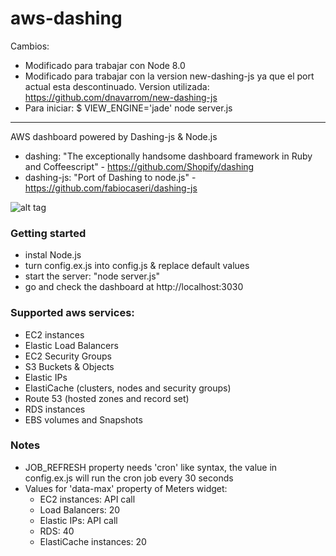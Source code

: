 aws-dashing
===========

Cambios:
- Modificado para trabajar con Node 8.0
- Modificado para trabajar con la version new-dashing-js ya que el port actual esta descontinuado. Version utilizada: https://github.com/dnavarrom/new-dashing-js
- Para iniciar: $ VIEW_ENGINE='jade' node server.js

-----

AWS dashboard powered by Dashing-js & Node.js

- dashing: "The exceptionally handsome dashboard framework in Ruby and Coffeescript" - https://github.com/Shopify/dashing
- dashing-js: "Port of Dashing to node.js" - https://github.com/fabiocaseri/dashing-js

![alt tag](https://raw.githubusercontent.com/ThibaultLaurens/aws-dashing/master/screenshot.png?token=1448075__eyJzY29wZSI6IlJhd0Jsb2I6VGhpYmF1bHRMYXVyZW5zL2F3cy1kYXNoaW5nL21hc3Rlci9zY3JlZW5zaG90LnBuZyIsImV4cGlyZXMiOjEzOTc0MTY3NzZ9--8184989a8dffcabb54fe484bf041fc9eee6a0231)


### Getting started

- instal Node.js
- turn config.ex.js into config.js & replace default values
- start the server: "node server.js"
- go and check the dashboard at http://localhost:3030


### Supported aws services:
- EC2 instances
- Elastic Load Balancers
- EC2 Security Groups
- S3 Buckets & Objects
- Elastic IPs
- ElastiCache (clusters, nodes and security groups)
- Route 53 (hosted zones and record set)
- RDS instances
- EBS volumes and Snapshots


### Notes

- JOB_REFRESH property needs 'cron' like syntax, the value in config.ex.js will run the cron job every 30 seconds
- Values for 'data-max' property of Meters widget:
    - EC2 instances: API call
    - Load Balancers: 20
    - Elastic IPs: API call
    - RDS: 40
    - ElastiCache instances: 20
